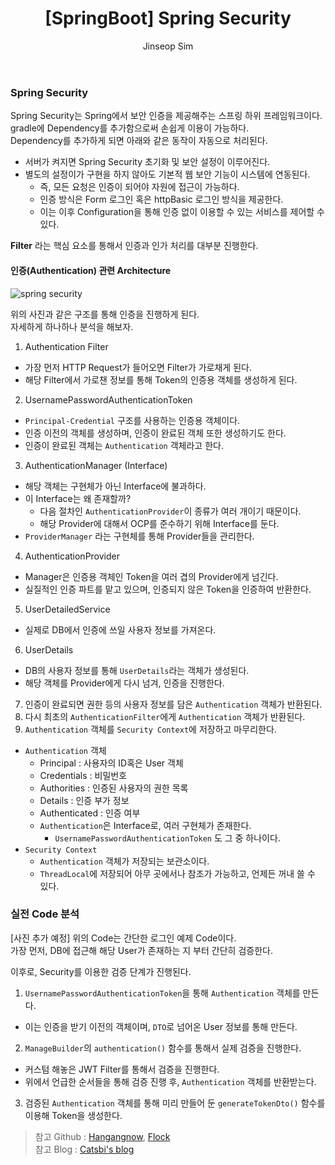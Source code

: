 ﻿---
layout: post
title: "[SpringBoot] Spring Security"
categories: Springboot
tags: [java]
author:
  - Jinseop Sim
toc: true
---
### Spring Security
Spring Security는 Spring에서 보안 인증을 제공해주는 스프링 하위 프레임워크이다.  
gradle에 Dependency를 추가함으로써 손쉽게 이용이 가능하다.  
Dependency를 추가하게 되면 아래와 같은 동작이 자동으로 처리된다.  

- 서버가 켜지면 Spring Security 초기화 및 보안 설정이 이루어진다.
- 별도의 설정이가 구현을 하지 않아도 기본적 웹 보안 기능이 시스템에 연동된다.
  - 즉, 모든 요청은 인증이 되어야 자원에 접근이 가능하다.
  - 인증 방식은 Form 로그인 혹은 httpBasic 로그인 방식을 제공한다.
  - 이는 이후 Configuration을 통해 인증 없이 이용할 수 있는 서비스를 제어할 수 있다.

__Filter__ 라는 핵심 요소를 통해서 인증과 인가 처리를 대부분 진행한다.  

#### 인증(Authentication) 관련 Architecture
![spring security](https://user-images.githubusercontent.com/71700079/209428010-d477a81b-81a3-46f0-ae64-f0df28fece58.png)  

위의 사진과 같은 구조를 통해 인증을 진행하게 된다.  
자세하게 하나하나 분석을 해보자.  

1. Authentication Filter
  - 가장 먼저 HTTP Request가 들어오면 Filter가 가로채게 된다.
  - 해당 Filter에서 가로챈 정보를 통해 Token의 인증용 객체를 생성하게 된다.
2. UsernamePasswordAuthenticationToken
  - ```Principal-Credential``` 구조를 사용하는 인증용 객체이다.
  - 인증 이전의 객체를 생성하며, 인증이 완료된 객체 또한 생성하기도 한다.
  - 인증이 완료된 객체는 ```Authentication``` 객체라고 한다.
3. AuthenticationManager (Interface)
  - 해당 객체는 구현체가 아닌 Interface에 불과하다.
  - 이 Interface는 왜 존재할까?
    - 다음 절차인 ```AuthenticationProvider```이 종류가 여러 개이기 때문이다.
    - 해당 Provider에 대해서 OCP를 준수하기 위해 Interface를 둔다.
  - ```ProviderManager``` 라는 구현체를 통해 Provider들을 관리한다.
4. AuthenticationProvider
  - Manager은 인증용 객체인 Token을 여러 겹의 Provider에게 넘긴다.
  - 실질적인 인증 파트를 맡고 있으며, 인증되지 않은 Token을 인증하여 반환한다.
5. UserDetailedService
  - 실제로 DB에서 인증에 쓰일 사용자 정보를 가져온다.
6. UserDetails
  - DB의 사용자 정보를 통해 ```UserDetails```라는 객체가 생성된다.
  - 해당 객체를 Provider에게 다시 넘겨, 인증을 진행한다.
7. 인증이 완료되면 권한 등의 사용자 정보를 담은 ```Authentication``` 객체가 반환된다.
8. 다시 최초의 ```AuthenticationFilter```에게 ```Authentication``` 객체가 반환된다.
9. ```Authentication``` 객체를 ```Security Context```에 저장하고 마무리한다.

- ```Authentication``` 객체
  - Principal : 사용자의 ID혹은 User 객체
  - Credentials : 비밀번호
  - Authorities : 인증된 사용자의 권한 목록
  - Details : 인증 부가 정보
  - Authenticated : 인증 여부
  - ```Authentication```은 Interface로, 여러 구현체가 존재한다.
    - ```UsernamePasswordAuthenticationToken``` 도 그 중 하나이다.
- ```Security Context```
  - ```Authentication``` 객체가 저장되는 보관소이다.
  - ```ThreadLocal```에 저장되어 아무 곳에서나 참조가 가능하고, 언제든 꺼내 쓸 수 있다.

### 실전 Code 분석

[사진 추가 예정]
위의 Code는 간단한 로그인 예제 Code이다.  
가장 먼저, DB에 접근해 해당 User가 존재하는 지 부터 간단히 검증한다.  

이후로, Security를 이용한 검증 단계가 진행된다.  
1. ```UsernamePasswordAuthenticationToken```을 통해 ```Authentication``` 객체를 만든다.
  - 이는 인증을 받기 이전의 객체이며, ```DTO```로 넘어온 User 정보를 통해 만든다.
2. ```ManageBuilder```의 ```authentication()``` 함수를 통해서 실제 검증을 진행한다.
  - 커스텀 해놓은 JWT Filter를 통해서 검증을 진행한다.
  - 위에서 언급한 순서들을 통해 검증 진행 후, ```Authentication``` 객체를 반환받는다.
3. 검증된 ```Authentication``` 객체를 통해 미리 만들어 둔 ```generateTokenDto()``` 함수를 이용해 Token을 생성한다.

> 참고 Github : [Hangangnow](https://github.com/HangangNow), [Flock](https://github.com/4ITING/Project-Flock)  
> 참고 Blog : [Catsbi's blog](https://catsbi.oopy.io/f9b0d83c-4775-47da-9c81-2261851fe0d0)  